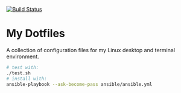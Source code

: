 [![Build Status](https://travis-ci.org/sblask/dotfiles.svg?branch=master)](https://travis-ci.org/sblask/dotfiles)

My Dotfiles
===========

A collection of configuration files for my Linux desktop and terminal
environment.

```bash
# test with:
./test.sh
# install with:
ansible-playbook --ask-become-pass ansible/ansible.yml
```

